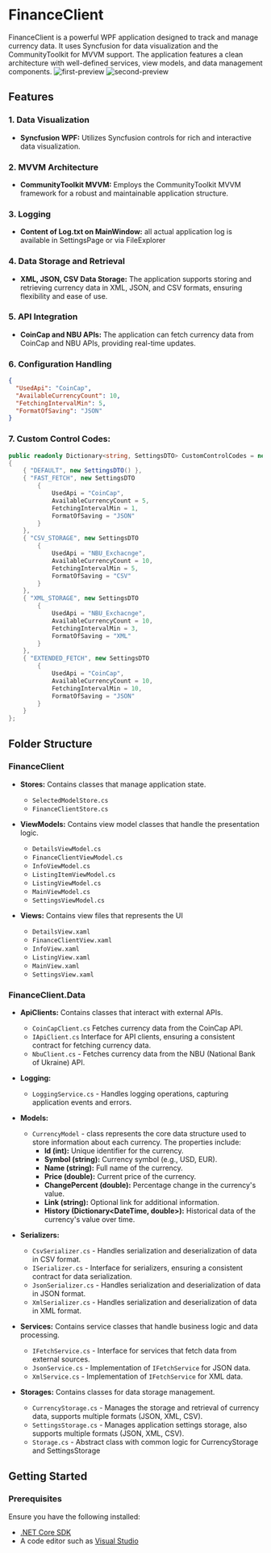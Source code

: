 # FinanceClient

FinanceClient is a powerful WPF application designed to track and manage currency data. It uses Syncfusion for data visualization and the CommunityToolkit for MVVM support. The application features a clean architecture with well-defined services, view models, and data management components.
![first-preview](https://github.com/Egxr41k/FinanceClient/blob/master/FinanceClient/Assets/first-preview.jpg?raw=true)
![second-preview](https://github.com/Egxr41k/FinanceClient/blob/master/FinanceClient/Assets/second-preview.jpg?raw=true)

## Features

### 1. Data Visualization
- **Syncfusion WPF:** Utilizes Syncfusion controls for rich and interactive data visualization.

### 2. MVVM Architecture
- **CommunityToolkit MVVM:** Employs the CommunityToolkit MVVM framework for a robust and maintainable application structure.

### 3. Logging
- **Content of Log.txt on MainWindow:** all actual application log is available in SettingsPage or via FileExplorer

### 4. Data Storage and Retrieval
- **XML, JSON, CSV Data Storage:** The application supports storing and retrieving currency data in XML, JSON, and CSV formats, ensuring flexibility and ease of use.

### 5. API Integration
- **CoinCap and NBU APIs:** The application can fetch currency data from CoinCap and NBU APIs, providing real-time updates.

### 6. Configuration Handling
```json
{
  "UsedApi": "CoinCap",
  "AvailableCurrencyCount": 10,
  "FetchingIntervalMin": 5,
  "FormatOfSaving": "JSON"
}
```
### 7. Custom Control Codes: 
```csharp
public readonly Dictionary<string, SettingsDTO> CustomControlCodes = new()
{
    { "DEFAULT", new SettingsDTO() },
    { "FAST_FETCH", new SettingsDTO 
        { 
            UsedApi = "CoinCap", 
            AvailableCurrencyCount = 5, 
            FetchingIntervalMin = 1, 
            FormatOfSaving = "JSON" 
        } 
    },
    { "CSV_STORAGE", new SettingsDTO 
        { 
            UsedApi = "NBU_Exchacnge", 
            AvailableCurrencyCount = 10, 
            FetchingIntervalMin = 5, 
            FormatOfSaving = "CSV" 
        } 
    },
    { "XML_STORAGE", new SettingsDTO 
        { 
            UsedApi = "NBU_Exchacnge", 
            AvailableCurrencyCount = 10, 
            FetchingIntervalMin = 3, 
            FormatOfSaving = "XML" 
        } 
    },
    { "EXTENDED_FETCH", new SettingsDTO 
        { 
            UsedApi = "CoinCap", 
            AvailableCurrencyCount = 10, 
            FetchingIntervalMin = 10, 
            FormatOfSaving = "JSON" 
        } 
    }
};
```
## Folder Structure

### FinanceClient
- **Stores:** Contains classes that manage application state.
  - `SelectedModelStore.cs`
  - `FinanceClientStore.cs`

- **ViewModels:** Contains view model classes that handle the presentation logic.
  - `DetailsViewModel.cs`
  - `FinanceClientViewModel.cs`
  - `InfoViewModel.cs`
  - `ListingItemViewModel.cs`
  - `ListingViewModel.cs`
  - `MainViewModel.cs`
  - `SettingsViewModel.cs`

- **Views:** Contains view files that represents the UI
  - `DetailsView.xaml`
  - `FinanceClientView.xaml`
  - `InfoView.xaml`
  - `ListingView.xaml`
  - `MainView.xaml`
  - `SettingsView.xaml`

### FinanceClient.Data
- **ApiClients:** Contains classes that interact with external APIs.
  - `CoinCapClient.cs` Fetches currency data from the CoinCap API.
  - `IApiClient.cs` Interface for API clients, ensuring a consistent contract for fetching currency data.
  - `NbuClient.cs` - Fetches currency data from the NBU (National Bank of Ukraine) API.

- **Logging:** 
  - `LoggingService.cs` - Handles logging operations, capturing application events and errors.

- **Models:**
  - `CurrencyModel` - class represents the core data structure used to store information about each currency. The properties include:
    - **Id (int):** Unique identifier for the currency.
    - **Symbol (string):** Currency symbol (e.g., USD, EUR).
    - **Name (string):** Full name of the currency.
    - **Price (double):** Current price of the currency.
    - **ChangePercent (double):** Percentage change in the currency's value.
    - **Link (string):** Optional link for additional information.
    - **History (Dictionary<DateTime, double>):** Historical data of the currency's value over time.

- **Serializers:** 
  - `CsvSerializer.cs` - Handles serialization and deserialization of data in CSV format.
  - `ISerializer.cs` - Interface for serializers, ensuring a consistent contract for data serialization.
  - `JsonSerializer.cs` - Handles serialization and deserialization of data in JSON format.
  - `XmlSerializer.cs` - Handles serialization and deserialization of data in XML format.

- **Services:** Contains service classes that handle business logic and data processing.
  - `IFetchService.cs` - Interface for services that fetch data from external sources.
  - `JsonService.cs` - Implementation of `IFetchService` for JSON data.
  - `XmlService.cs` - Implementation of `IFetchService` for XML data.

- **Storages:** Contains classes for data storage management.
  - `CurrencyStorage.cs` -  Manages the storage and retrieval of currency data, supports multiple formats (JSON, XML, CSV).
  - `SettingsStorage.cs` - Manages application settings storage, also supports multiple formats (JSON, XML, CSV).
  - `Storage.cs` - Abstract class with common logic for CurrencyStorage and SettingsStorage

## Getting Started

### Prerequisites
Ensure you have the following installed:
- [.NET Core SDK](https://dotnet.microsoft.com/download)
- A code editor such as [Visual Studio](https://visualstudio.microsoft.com/)
